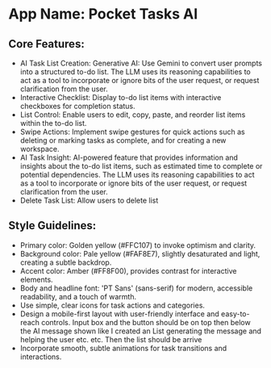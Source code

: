 # **App Name**: Pocket Tasks AI

## Core Features:

- AI Task List Creation: Generative AI: Use Gemini to convert user prompts into a structured to-do list. The LLM uses its reasoning capabilities to act as a tool to incorporate or ignore bits of the user request, or request clarification from the user.
- Interactive Checklist: Display to-do list items with interactive checkboxes for completion status.
- List Control: Enable users to edit, copy, paste, and reorder list items within the to-do list.
- Swipe Actions: Implement swipe gestures for quick actions such as deleting or marking tasks as complete, and for creating a new workspace.
- AI Task Insight: AI-powered feature that provides information and insights about the to-do list items, such as estimated time to complete or potential dependencies. The LLM uses its reasoning capabilities to act as a tool to incorporate or ignore bits of the user request, or request clarification from the user.
- Delete Task List: Allow users to delete list

## Style Guidelines:

- Primary color: Golden yellow (#FFC107) to invoke optimism and clarity.
- Background color: Pale yellow (#FAF8E7), slightly desaturated and light, creating a subtle backdrop.
- Accent color: Amber (#FF8F00), provides contrast for interactive elements.
- Body and headline font: 'PT Sans' (sans-serif) for modern, accessible readability, and a touch of warmth.
- Use simple, clear icons for task actions and categories.
- Design a mobile-first layout with user-friendly interface and easy-to-reach controls. Input box and the button should be on top then below the AI message shown like I created an List generating the message and helping the user etc. etc. Then the list should be arrive
- Incorporate smooth, subtle animations for task transitions and interactions.